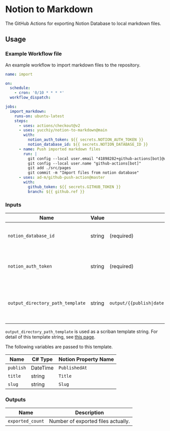 # Notion to Markdown

The GitHub Actions for exporting Notion Database to local markdown files.

## Usage

### Example Workflow file

An example workflow to import markdown files to the repository.

```yml
name: import

on:
  schedule:
    - cron: '0/10 * * * *'
  workflow_dispatch:

jobs:
  import_markdown:
    runs-on: ubuntu-latest
    steps:
      - uses: actions/checkout@v2
      - uses: yucchiy/notion-to-markdown@main
        with:
          notion_auth_token: ${{ secrets.NOTION_AUTH_TOKEN }}
          notion_database_id: ${{ secrets.NOTION_DATABASE_ID }}
      - name: Push imported markdown files 
        run: |
          git config --local user.email "41898282+github-actions[bot]@users.noreply.github.com"
          git config --local user.name "github-actions[bot]"
          git add ./src/pages
          git commit -m "Import files from notion database"
      - uses: ad-m/github-push-action@master
        with:
          github_token: ${{ secrets.GITHUB_TOKEN }}
          branch: ${{ github.ref }}
```

### Inputs

| Name                             | Value  | Default                                                | Description                                        |
| -------------------------------- | ------ | ------------------------------------------------------ | -------------------------------------------------- |
| `notion_database_id`             | string | (required)                                             | Target Notion Database Id.                         | 
| `notion_auth_token`              | string | (required)                                             | Notion Token for accessing to your notion.         |
| `output_directory_path_template` | string | `output/{{publish\|date.to_string('%Y/%m')}}/{{slug}}` | Directory path template for export markdown files. |

`output_directory_path_template` is used as a scriban template string. For detail of this template string, see [this page](https://github.com/scriban/scriban/blob/master/doc/language.md).

The following variables are passed to this template.

| Name      | C# Type  | Notion Property Name |
| --------- | -------- | -------------------- |
| `publish` | DateTime | `PublishedAt`        | 
| `title`   | string   | `Title`              |
| `slug`    | string   | `Slug`               |


### Outputs

| Name                |  Description                       |
| ------------------- | ---------------------------------- |
| `exported_count`    | Number of exported files actually. |  
